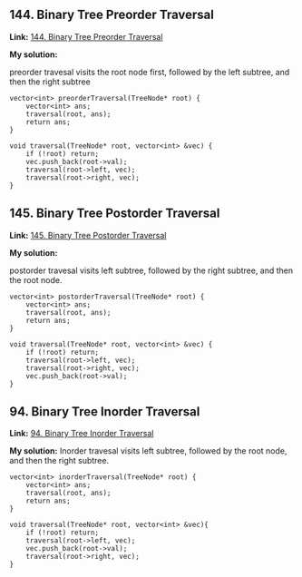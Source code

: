 ## 144. Binary Tree Preorder Traversal

**Link:** [144. Binary Tree Preorder Traversal](https://leetcode.cn/problems/binary-tree-preorder-traversal/)

**My solution:** 

preorder travesal visits the root node first, followed by the left subtree, and then the right subtree

```
vector<int> preorderTraversal(TreeNode* root) {
    vector<int> ans;
    traversal(root, ans);
    return ans;
}

void traversal(TreeNode* root, vector<int> &vec) {
    if (!root) return;
    vec.push_back(root->val);
    traversal(root->left, vec);
    traversal(root->right, vec);
}
 ```

## 145. Binary Tree Postorder Traversal

**Link:** [145. Binary Tree Postorder Traversal](https://leetcode.cn/problems/binary-tree-postorder-traversal/)

**My solution:** 

postorder travesal visits left subtree, followed by the right subtree, and then the root node.

```
vector<int> postorderTraversal(TreeNode* root) {
    vector<int> ans;
    traversal(root, ans);
    return ans;
}

void traversal(TreeNode* root, vector<int> &vec) {
    if (!root) return;
    traversal(root->left, vec);
    traversal(root->right, vec);
    vec.push_back(root->val);
}
```

## 94. Binary Tree Inorder Traversal

**Link:** [94. Binary Tree Inorder Traversal](https://leetcode.cn/problems/binary-tree-inorder-traversal/)

**My solution:** 
Inorder travesal visits left subtree, followed by the root node, and then the right subtree.

```
vector<int> inorderTraversal(TreeNode* root) {
    vector<int> ans;
    traversal(root, ans);
    return ans;
}

void traversal(TreeNode* root, vector<int> &vec){
    if (!root) return;
    traversal(root->left, vec);
    vec.push_back(root->val);
    traversal(root->right, vec);
}
```